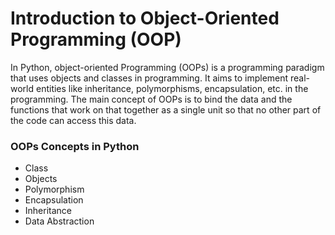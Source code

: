 # Introduction to Object-Oriented Programming (OOP)

In Python, object-oriented Programming (OOPs) is a programming paradigm that uses objects and classes in programming. It aims to implement real-world entities like inheritance, polymorphisms, encapsulation, etc. in the programming. The main concept of OOPs is to bind the data and the functions that work on that together as a single unit so that no other part of the code can access this data.

### OOPs Concepts in Python

- Class
- Objects
- Polymorphism
- Encapsulation
- Inheritance
- Data Abstraction